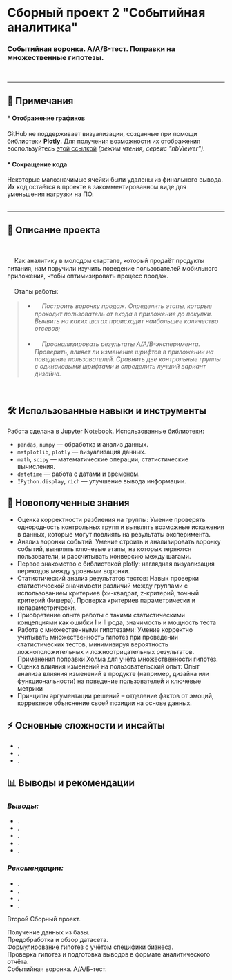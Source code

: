 # Сборный проект 2 "Событийная аналитика"
### Событийная воронка. А/А/B-тест. Поправки на множественные гипотезы.

<br>

***

## 📝 **Примечания**  

#### * **Отображение графиков**  
GitHub не поддерживает визуализации, созданные при помощи библиотеки **Plotly**. Для получения возможности их отображения воспользуйтесь [этой ссылкой](https://nbviewer.org/github/n347r1n0/yandex_prjcts/blob/main/10_Сборный_проект_2/Сборный_проект_2.ipynb) *(режим чтения, сервис "nbViewer").*
<br>
#### * **Сокращение кода**  
Некоторые малозначимые ячейки были удалены из финального вывода. Их код остаётся в проекте в закомментированном виде для уменьшения нагрузки на ПО.  
<br>

---



## 📌 Описание проекта
<br>

ᅠ Как аналитику в молодом стартапе, который продаёт продукты питания, нам поручили изучить поведение пользователей мобильного приложения, чтобы оптимизировать процесс продаж.<br><br>
ᅠ Этапы работы: 
>  - _ᅠ Построить воронку продаж. Определить этапы, которые проходит пользователь от входа в приложение до покупки. Выявить на каких шагах происходит наибольшее количество отсевов;_<br><br> 
>  - _ᅠ Проанализировать результаты A/A/B-эксперимента. Проверить, влияет ли изменение шрифтов в приложении на поведение пользователей. Сравнить две контрольные группы с одинаковыми шрифтами и определить лучший вариант дизайна._

ᅠ 


## 🛠 Использованные навыки и инструменты
Работа сделана в Jupyter Notebook. Использованные библиотеки:
- `pandas`, `numpy` — обработка и анализ данных.
- `matplotlib`, `plotly` — визуализация данных.
- `math`, `scipy` — математические операции, статистические вычисления.
- `datetime` — работа с датами и временем.
- `IPython.display`, `rich` — улучшение вывода информации.

## 🎯 Новополученные знания
- Оценка корректности разбиения на группы: Умение проверять однородность контрольных групп и выявлять возможные искажения в данных, которые могут повлиять на результаты эксперимента.
- Анализ воронки событий:  Умение строить и анализировать воронку событий, выявлять ключевые этапы, на которых теряются пользователи, и рассчитывать конверсию между шагами.
- Первое знакомство с библиотекой plotly: наглядная визуализация переходов между уровнями воронки.
- Статистический анализ результатов тестов: Навык проверки статистической значимости различий между группами с использованием критериев (хи-квадрат, z-критерий, точный критерий Фишера). Проверка критериев параметрически и непараметрически.
- Приобретение опыта работы с такими статистическими концепциями как ошибки I и II рода, значимость и мощность теста
- Работа с множественными гипотезами: Умение корректно учитывать множественность гипотез при проведении статистических тестов, минимизируя вероятность ложноположительных и ложноотрицательных результатов. Применения поправки Холма для учёта множественности гипотез.
- Оценка влияния изменений на пользовательский опыт: Опыт анализа влияния изменений в продукте (например, дизайна или функциональности) на поведение пользователей и ключевые метрики
- Принципы аргументации решений – отделение фактов от эмоций, корректное объяснение своей позиции на основе данных.

## ⚡ Основные сложности и инсайты
- .
- .
- .

## 📊 Выводы и рекомендации

### ***Выводы:***
- .  
- .  
- .  
- .  
- .  

### ***Рекомендации:***  
- .  
- .  
- .  
- .



Второй Сборный проект.

Получение данных из базы.<br> Предобработка и обзор датасета. <br>
Формулирование гипотез с учётом специфики бизнеса. <br>
Проверка гипотез и подготовка выводов в формате аналитического отчёта. <br>
Событийная воронка. А/А/Б-тест.
